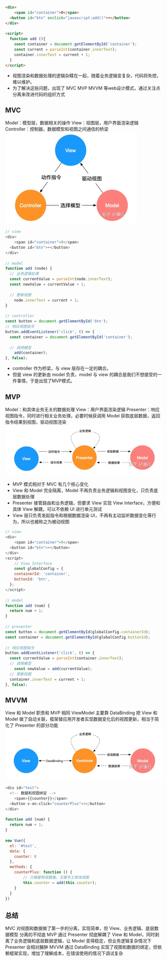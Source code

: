 ```html
<div>
    <span id="container">0</span>
  <button id="btn" onclick="javascript:add()">+</button>
</div>

<script>
  function add (){
    const container = document.getElementById('container');
    const current = parseInt(container.innerText);
    container.innerText = current + 1;
  }
</script>
```
- 视图渲染和数据处理的逻辑杂糅在一起，随着业务逻辑变复杂，代码将失控，难以维护。
- 为了解决这些问题，出现了 MVC MVP MVVM 等web设计模式，通过关注点分离来改进代码的组织方式
  
## MVC
Model：模型层，数据相关的操作
View：视图层，用户界面渲染逻辑
Controller：控制器，数据模型和视图之间通信的桥梁
![](images/2021-10-03-09-19-32.png)

```js
// view
<div>
    <span id="container">0</span>
  <button id="btn">+</button>
</div>

// model
function add (node) {
  // 业务逻辑处理
  const currentValue = parseInt(node.innerText);
  const newValue = currentValue + 1;

  // 更新视图
    node.innerText = current + 1;
}

// controller
const button = document.getElementById('btn');
// 响应视图指令
button.addEventListener('click', () => {
  const container = document.getElementById('container');

  // 调用模型
    add(container);
}, false);
```
- controller 作为桥梁，与 view 层存在一定的耦合。
- 但是 view 的更新由 model 负责，model 与 view 的耦合是我们不想接受的一件事情，于是出现了MVP模式。

## MVP 
Model：和具体业务无关的数据处理
View：用户界面渲染逻辑
Presenter：响应视图指令，同时进行相关业务处理，必要时候获调用 Model 获取底层数据，返回指令结果到视图，驱动视图渲染
![](images/2021-10-03-09-29-43.png)

- MVP 模式相对于 MVC 有几个核心变化
- View 和 Model 完全隔离，Model 不再负责业务逻辑和视图变化，只负责底层数据处理
- Presenter 接管路由和业务逻辑，但要求 View 实现 View Interface，方便和具体 View 解耦，可以不依赖 UI 进行单元测试
- View 层只负责发起指令和根据数据渲染 UI，不再有主动监听数据变化等行为，所以也被称之为被动视图

```js
// view 
<div>
    <span id="container">0</span>
  <button id="btn">+</button>
</div>
<script>
    // View Interface
    const globalConfig = {
    containerId: 'container',
    buttonId: 'btn',
  };
</script>

// model 
function add (num) {
  return num + 1;
}

// presenter
const button = document.getElementById(globalConfig.containerId);
const container = document.getElementById(globalConfig.buttonId);

// 响应视图指令
button.addEventListener('click', () => {
  const currentValue = parseInt(container.innerText);
  // 调用模型
    const newValue = add(currentValue);
  // 更新视图
  container.innerText = current + 1;
}, false);
```

## MVVM
View 和 Model 职责和 MVP 相同
ViewModel 主要靠 DataBinding 把 View 和 Model 做了自动关联，框架替应用开发者实现数据变化后的视图更新，相当于简化了 Presenter 的部分功能
![](images/2021-10-03-09-35-17.png)

```js
<div id="test">
  <!-- 数据和视图绑定 -->
    <span>{{counter}}</span>
  <button v-on:click="counterPlus">+</button>
</div>

function add (num) {
  return num + 1;
}

new Vue({
  el: '#test',
  data: {
    counter: 0
  },
  methods: {
    counterPlus: function () {
        // 只需要修改数据，无需手工修改视图
        this.counter = add(this.counter);
    }
  }
})
```

## 总结
MVC 对视图和数据做了第一步的分离，实现简单，但 View、业务逻辑、底层数据模型 分离的不彻底
MVP 通过 Presenter 彻底解耦了 View 和 Model，同时剥离了业务逻辑和底层数据逻辑，让 Model 变得稳定，但业务逻辑复杂情况下 Presenter 会相对臃肿
MVVM 通过 DataBinding 实现了视图和数据的绑定，但依赖框架实现，增加了理解成本，在错误使用的情况下调试复杂